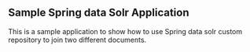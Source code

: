 ## Sample Spring data Solr Application
This is a sample application to show how to use Spring data solr custom repository to join two different documents.